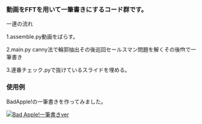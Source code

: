 ### 動画をFFTを用いて一筆書きにするコード群です。
一連の流れ

1.assemble.py動画をばらす。

2.main.py canny法で輪郭抽出その後巡回セールスマン問題を解くその後fftで一筆書き

3.連番チェック.pyで抜けているスライドを埋める。


### 使用例
BadApple!の一筆書きを作ってみました。


[![Bad Apple!一筆書きver](https://github.com/user-attachments/assets/98a29b47-0a8c-4e48-9c59-fc7ebcd20398)](https://www.youtube.com/watch?v=gSG31xgLRBc)
